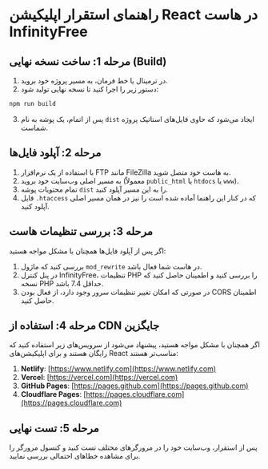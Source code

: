 # راهنمای استقرار اپلیکیشن React در هاست InfinityFree

## مرحله 1: ساخت نسخه نهایی (Build)

1. در ترمینال یا خط فرمان، به مسیر پروژه خود بروید.
2. دستور زیر را اجرا کنید تا نسخه نهایی تولید شود:

```bash
npm run build
```

3. پس از اتمام، یک پوشه به نام `dist` ایجاد می‌شود که حاوی فایل‌های استاتیک پروژه شماست.

## مرحله 2: آپلود فایل‌ها

1. با استفاده از یک نرم‌افزار FTP مانند FileZilla به هاست خود متصل شوید.
2. به مسیر اصلی وب‌سایت خود بروید (معمولاً `public_html` یا `htdocs` یا `www`).
3. تمام محتویات پوشه `dist` را به این مسیر آپلود کنید.
4. فایل `.htaccess` که در کنار این راهنما آماده شده است را نیز در همان مسیر اصلی آپلود کنید.

## مرحله 3: بررسی تنظیمات هاست

اگر پس از آپلود فایل‌ها همچنان با مشکل مواجه هستید:

1. بررسی کنید که ماژول `mod_rewrite` در هاست شما فعال باشد.
2. در پنل کنترل InfinityFree، تنظیمات PHP را بررسی کنید و اطمینان حاصل کنید که نسخه PHP حداقل 7.4 باشد.
3. در صورتی که امکان تغییر تنظیمات سرور وجود دارد، از فعال بودن CORS اطمینان حاصل کنید.

## مرحله 4: استفاده از CDN جایگزین

اگر همچنان با مشکل مواجه هستید، پیشنهاد می‌شود از سرویس‌های زیر استفاده کنید که رایگان هستند و برای اپلیکیشن‌های React مناسب‌تر هستند:

1. **Netlify**: [https://www.netlify.com](https://www.netlify.com)
2. **Vercel**: [https://vercel.com](https://vercel.com)
3. **GitHub Pages**: [https://pages.github.com](https://pages.github.com)
4. **Cloudflare Pages**: [https://pages.cloudflare.com](https://pages.cloudflare.com)

## مرحله 5: تست نهایی

پس از استقرار، وب‌سایت خود را در مرورگرهای مختلف تست کنید و کنسول مرورگر را برای مشاهده خطاهای احتمالی بررسی نمایید.
